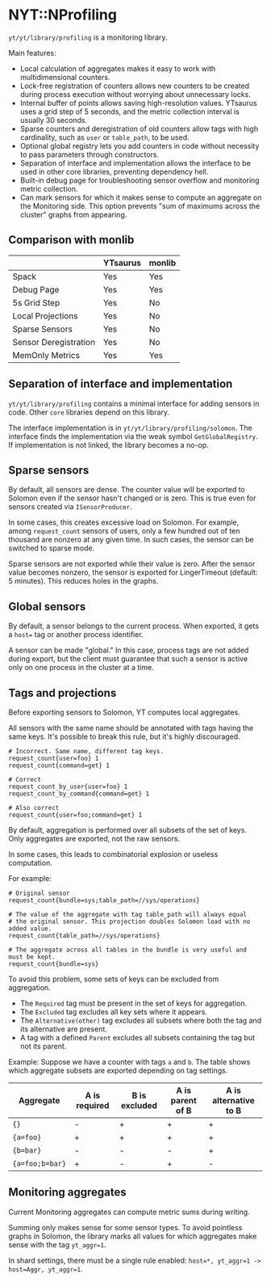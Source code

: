 # NYT::NProfiling

`yt/yt/library/profiling` is a monitoring library.

Main features:
- Local calculation of aggregates makes it easy to work with multidimensional counters.
- Lock-free registration of counters allows new counters to be created during process execution without worrying about unnecessary locks.
- Internal buffer of points allows saving high-resolution values. YTsaurus uses a grid step of 5 seconds, and the metric collection interval is usually 30 seconds.
- Sparse counters and deregistration of old counters allow tags with high cardinality, such as `user` or `table_path`, to be used.
- Optional global registry lets you add counters in code without necessity to pass parameters through constructors.
- Separation of interface and implementation allows the interface to be used in other core libraries, preventing dependency hell.
- Built-in debug page for troubleshooting sensor overflow and monitoring metric collection.
- Can mark sensors for which it makes sense to compute an aggregate on the Monitoring side. This option prevents "sum of maximums across the cluster" graphs from appearing.

## Comparison with monlib

|                           | YTsaurus  | monlib |
| ------------------------- | --------- | ------ |
| Spack                     | Yes       | Yes    |
| Debug Page                | Yes       | Yes    |
| 5s Grid Step              | Yes       | No     |
| Local Projections         | Yes       | No     |
| Sparse Sensors            | Yes       | No     |
| Sensor Deregistration     | Yes       | No     |
| MemOnly Metrics           | Yes       | Yes    |

## Separation of interface and implementation

`yt/yt/library/profiling` contains a minimal interface for adding sensors in code. Other `core` libraries depend on this library.

The interface implementation is in `yt/yt/library/profiling/solomon`. The interface finds the implementation via the weak symbol `GetGlobalRegistry`. If implementation is not linked, the library becomes a no-op.

## Sparse sensors

By default, all sensors are dense. The counter value will be exported to Solomon even if the sensor hasn't changed or is zero. This is true even for sensors created via `ISensorProducer`.

In some cases, this creates excessive load on Solomon. For example, among `request_count` sensors of users, only a few hundred out of ten thousand are nonzero at any given time. In such cases, the sensor can be switched to sparse mode.

Sparse sensors are not exported while their value is zero. After the sensor value becomes nonzero, the sensor is exported for LingerTimeout (default: 5 minutes). This reduces holes in the graphs.

## Global sensors

By default, a sensor belongs to the current process. When exported, it gets a `host=` tag or another process identifier.

A sensor can be made "global." In this case, process tags are not added during export, but the client must guarantee that such a sensor is active only on one process in the cluster at a time.

## Tags and projections

Before exporting sensors to Solomon, YT computes local aggregates.

All sensors with the same name should be annotated with tags having the same keys. It's possible to break this rule, but it's highly discouraged.

```
# Incorrect. Same name, different tag keys.
request_count{user=foo} 1
request_count{command=get} 1

# Correct
request_count_by_user{user=foo} 1
request_count_by_command{command=get} 1

# Also correct
request_count{user=foo;command=get} 1
```

By default, aggregation is performed over all subsets of the set of keys. Only aggregates are exported, not the raw sensors.

In some cases, this leads to combinatorial explosion or useless computation.

For example:

```
# Original sensor
request_count{bundle=sys;table_path=//sys/operations}

# The value of the aggregate with tag table_path will always equal
# the original sensor. This projection doubles Solomon load with no added value.
request_count{table_path=//sys/operations}

# The aggregate across all tables in the bundle is very useful and must be kept.
request_count{bundle=sys}
```

To avoid this problem, some sets of keys can be excluded from aggregation.

- The `Required` tag must be present in the set of keys for aggregation.
- The `Excluded` tag excludes all key sets where it appears.
- The `Alternative(other)` tag excludes all subsets where both the tag and its alternative are present.
- A tag with a defined `Parent` excludes all subsets containing the tag but not its parent.

Example: Suppose we have a counter with tags `a` and `b`.
The table shows which aggregate subsets are exported depending on tag settings.

| Aggregate       | A is required | B is excluded | A is parent of B | A is alternative to B |
|-----------------|---------------|---------------|------------------|-----------------------|
| `{}`            | -             | +             | +                | +                     |
| `{a=foo}`       | +             | +             | +                | +                     |
| `{b=bar}`       | -             | -             | -                | +                     |
| `{a=foo;b=bar}` | +             | -             | +                | -                     |

## Monitoring aggregates

Current Monitoring aggregates can compute metric sums during writing.

Summing only makes sense for some sensor types. To avoid pointless graphs in Solomon, the library marks all values for which aggregates make sense with the tag `yt_aggr=1`.

In shard settings, there must be a single rule enabled: `host=*, yt_aggr=1 -> host=Aggr, yt_aggr=1`.
